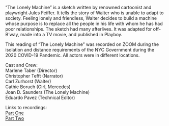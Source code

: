 “The Lonely Machine” is a sketch written by renowned cartoonist and playwright Jules Feiffer. It tells the story of Walter who is unable to adapt to society. Feeling lonely and friendless, Walter decides to build a machine whose purpose is to replace all the people in his life with whom he has had poor relationships. The sketch had many afterlives. It was adapted for off-B’way, made into a TV movie, and published in Playboy.  

This reading of “The Lonely Machine” was recorded on ZOOM during the isolation and distance requirements of the NYC Government during the 2020 COVID-19 Pandemic. All actors were in different locations.

Cast and Crew:  
Marlene Taber (Director)  
Christopher Tefft (Narrator)  
Carl Zurhorst (Walter)  
Cathie Boruch (Girl, Mercedes)  
Joan D. Saunders (The Lonely Machine)  
Eduardo Pavez (Technical Editor)  


Links to recordings:                                          
[Part One](https://vimeo.com/447913072/af1b97a80b)  
[Part Two](https://vimeo.com/447905863/1b7b83bb51)
